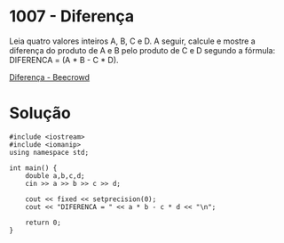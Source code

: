 # 1007 - Diferença

Leia quatro valores inteiros A, B, C e D. A seguir, calcule e mostre a diferença do produto de A e B pelo produto de C e D segundo a fórmula: DIFERENCA = (A * B - C * D).

[Diferença - Beecrowd](https://www.beecrowd.com.br/judge/pt/problems/view/1007)


# Solução

```
#include <iostream>
#include <iomanip>
using namespace std;

int main() {
    double a,b,c,d;
    cin >> a >> b >> c >> d;

    cout << fixed << setprecision(0);
    cout << "DIFERENCA = " << a * b - c * d << "\n";

    return 0;
}
```